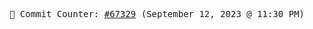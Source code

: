 <p align="center">
    <samp>
        📮 Commit Counter: <a href="https://github.com/Javascript-void0/Javascript-void0/commits/main">#67329</a> (September 12, 2023 @ 11:30 PM)
    </samp>
</p>